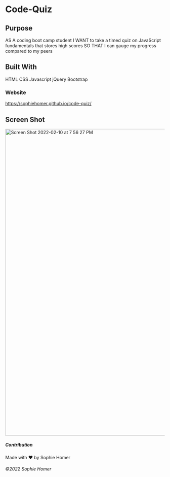 # Code-Quiz

## Purpose
AS A coding boot camp student
I WANT to take a timed quiz on JavaScript fundamentals that stores high scores
SO THAT I can gauge my progress compared to my peers

## Built With
HTML
CSS
Javascript
jQuery
Bootstrap

### Website
https://sophiehomer.github.io/code-quiz/

## Screen Shot
<img width="966" alt="Screen Shot 2022-02-10 at 7 56 27 PM" src="https://user-images.githubusercontent.com/95515946/153535380-25aa5d86-85dc-4723-aa69-2cbf214557ef.png">

##### Contribution
Made with ❤️ by Sophie Homer

###### ©️2022 Sophie Homer